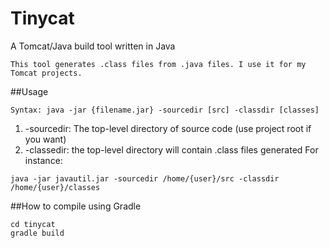 # Tinycat
A Tomcat/Java build tool written in Java
```
This tool generates .class files from .java files. I use it for my Tomcat projects.
```
##Usage
```
Syntax: java -jar {filename.jar} -sourcedir [src] -classdir [classes]
```
1. -sourcedir: The top-level directory of source code (use project root if you want)
2. -classedir: the top-level directory will contain .class files generated
For instance:
```
java -jar javautil.jar -sourcedir /home/{user}/src -classdir /home/{user}/classes
```
##How to compile using Gradle
```
cd tinycat
gradle build
```
